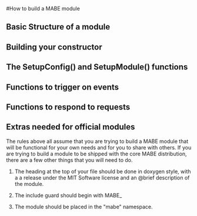 #How to build a MABE module

## Basic Structure of a module

## Building your constructor

## The SetupConfig() and SetupModule() functions

## Functions to trigger on events

## Functions to respond to requests

## Extras needed for official modules

The rules above all assume that you are trying to build a MABE module that will
be functional for your own needs and for you to share with others.  If you are
trying to build a module to be shipped with the core MABE distribution, there
are a few other things that you will need to do.

1. The heading at the top of your file should be done in doxygen style, with a
   a release under the MIT Software license and an @brief description of the
   module.

1. The include guard should begin with MABE_

1. The module should be placed in the "mabe" namespace.
